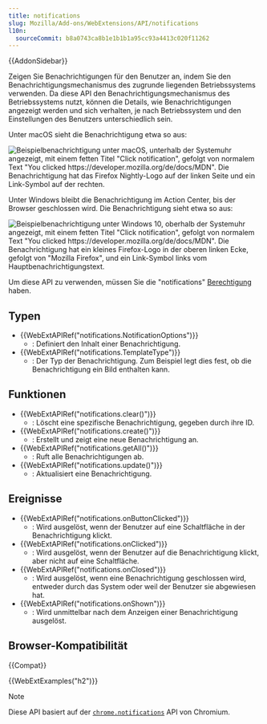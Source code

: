 ```yaml
---
title: notifications
slug: Mozilla/Add-ons/WebExtensions/API/notifications
l10n:
  sourceCommit: b8a0743ca8b1e1b1b1a95cc93a4413c020f11262
---
```


{{AddonSidebar}}

Zeigen Sie Benachrichtigungen für den Benutzer an, indem Sie den Benachrichtigungsmechanismus des zugrunde liegenden Betriebssystems verwenden. Da diese API den Benachrichtigungsmechanismus des Betriebssystems nutzt, können die Details, wie Benachrichtigungen angezeigt werden und sich verhalten, je nach Betriebssystem und den Einstellungen des Benutzers unterschiedlich sein.

Unter macOS sieht die Benachrichtigung etwa so aus:

![Beispielbenachrichtigung unter macOS, unterhalb der Systemuhr angezeigt, mit einem fetten Titel "Click notification", gefolgt von normalem Text "You clicked https://developer.mozilla.org/de/docs/MDN". Die Benachrichtigung hat das Firefox Nightly-Logo auf der linken Seite und ein Link-Symbol auf der rechten.](notification-macos.png)

Unter Windows bleibt die Benachrichtigung im Action Center, bis der Browser geschlossen wird. Die Benachrichtigung sieht etwa so aus:

![Beispielbenachrichtigung unter Windows 10, oberhalb der Systemuhr angezeigt, mit einem fetten Titel "Click notification", gefolgt von normalem Text "You clicked https://developer.mozilla.org/de/docs/MDN". Die Benachrichtigung hat ein kleines Firefox-Logo in der oberen linken Ecke, gefolgt von "Mozilla Firefox", und ein Link-Symbol links vom Hauptbenachrichtigungstext.](notification-windows.png)

Um diese API zu verwenden, müssen Sie die "notifications" [Berechtigung](/de/docs/Mozilla/Add-ons/WebExtensions/manifest.json/permissions) haben.

## Typen

- {{WebExtAPIRef("notifications.NotificationOptions")}}
  - : Definiert den Inhalt einer Benachrichtigung.
- {{WebExtAPIRef("notifications.TemplateType")}}
  - : Der Typ der Benachrichtigung. Zum Beispiel legt dies fest, ob die Benachrichtigung ein Bild enthalten kann.

## Funktionen

- {{WebExtAPIRef("notifications.clear()")}}
  - : Löscht eine spezifische Benachrichtigung, gegeben durch ihre ID.
- {{WebExtAPIRef("notifications.create()")}}
  - : Erstellt und zeigt eine neue Benachrichtigung an.
- {{WebExtAPIRef("notifications.getAll()")}}
  - : Ruft alle Benachrichtigungen ab.
- {{WebExtAPIRef("notifications.update()")}}
  - : Aktualisiert eine Benachrichtigung.

## Ereignisse

- {{WebExtAPIRef("notifications.onButtonClicked")}}
  - : Wird ausgelöst, wenn der Benutzer auf eine Schaltfläche in der Benachrichtigung klickt.
- {{WebExtAPIRef("notifications.onClicked")}}
  - : Wird ausgelöst, wenn der Benutzer auf die Benachrichtigung klickt, aber nicht auf eine Schaltfläche.
- {{WebExtAPIRef("notifications.onClosed")}}
  - : Wird ausgelöst, wenn eine Benachrichtigung geschlossen wird, entweder durch das System oder weil der Benutzer sie abgewiesen hat.
- {{WebExtAPIRef("notifications.onShown")}}
  - : Wird unmittelbar nach dem Anzeigen einer Benachrichtigung ausgelöst.

## Browser-Kompatibilität

{{Compat}}

{{WebExtExamples("h2")}}

> [!NOTE]
> Diese API basiert auf der [`chrome.notifications`](https://developer.chrome.com/docs/extensions/reference/api/notifications) API von Chromium.
